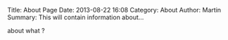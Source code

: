 Title: About Page
Date: 2013-08-22 16:08
Category: About
Author: Martin
Summary: This will contain information about...

about what ?